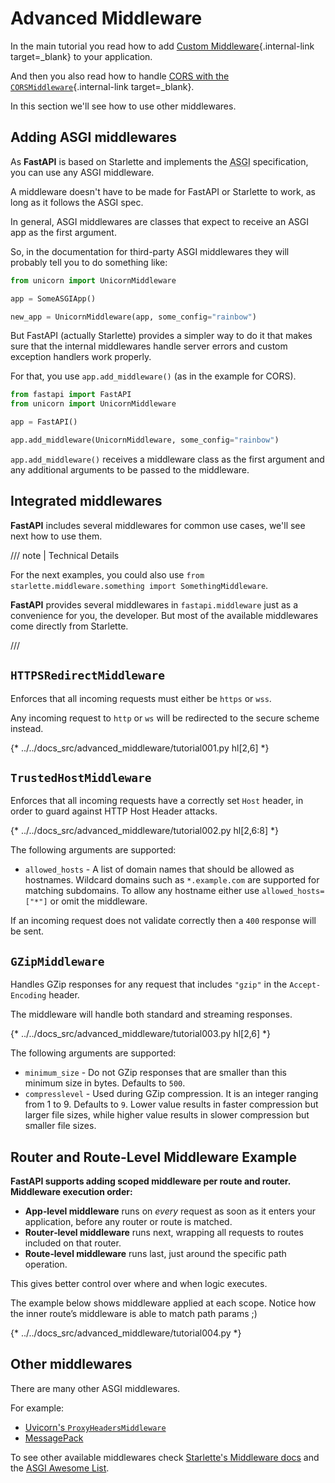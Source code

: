 # Advanced Middleware

In the main tutorial you read how to add [Custom Middleware](../tutorial/middleware.md){.internal-link target=_blank} to your application.

And then you also read how to handle [CORS with the `CORSMiddleware`](../tutorial/cors.md){.internal-link target=_blank}.

In this section we'll see how to use other middlewares.

## Adding ASGI middlewares

As **FastAPI** is based on Starlette and implements the <abbr title="Asynchronous Server Gateway Interface">ASGI</abbr> specification, you can use any ASGI middleware.

A middleware doesn't have to be made for FastAPI or Starlette to work, as long as it follows the ASGI spec.

In general, ASGI middlewares are classes that expect to receive an ASGI app as the first argument.

So, in the documentation for third-party ASGI middlewares they will probably tell you to do something like:

```Python
from unicorn import UnicornMiddleware

app = SomeASGIApp()

new_app = UnicornMiddleware(app, some_config="rainbow")
```

But FastAPI (actually Starlette) provides a simpler way to do it that makes sure that the internal middlewares handle server errors and custom exception handlers work properly.

For that, you use `app.add_middleware()` (as in the example for CORS).

```Python
from fastapi import FastAPI
from unicorn import UnicornMiddleware

app = FastAPI()

app.add_middleware(UnicornMiddleware, some_config="rainbow")
```

`app.add_middleware()` receives a middleware class as the first argument and any additional arguments to be passed to the middleware.

## Integrated middlewares

**FastAPI** includes several middlewares for common use cases, we'll see next how to use them.

/// note | Technical Details

For the next examples, you could also use `from starlette.middleware.something import SomethingMiddleware`.

**FastAPI** provides several middlewares in `fastapi.middleware` just as a convenience for you, the developer. But most of the available middlewares come directly from Starlette.

///

## `HTTPSRedirectMiddleware`

Enforces that all incoming requests must either be `https` or `wss`.

Any incoming request to `http` or `ws` will be redirected to the secure scheme instead.

{* ../../docs_src/advanced_middleware/tutorial001.py hl[2,6] *}

## `TrustedHostMiddleware`

Enforces that all incoming requests have a correctly set `Host` header, in order to guard against HTTP Host Header attacks.

{* ../../docs_src/advanced_middleware/tutorial002.py hl[2,6:8] *}

The following arguments are supported:

* `allowed_hosts` - A list of domain names that should be allowed as hostnames. Wildcard domains such as `*.example.com` are supported for matching subdomains. To allow any hostname either use `allowed_hosts=["*"]` or omit the middleware.

If an incoming request does not validate correctly then a `400` response will be sent.

## `GZipMiddleware`

Handles GZip responses for any request that includes `"gzip"` in the `Accept-Encoding` header.

The middleware will handle both standard and streaming responses.

{* ../../docs_src/advanced_middleware/tutorial003.py hl[2,6] *}

The following arguments are supported:

* `minimum_size` - Do not GZip responses that are smaller than this minimum size in bytes. Defaults to `500`.
* `compresslevel` - Used during GZip compression. It is an integer ranging from 1 to 9. Defaults to `9`. Lower value results in faster compression but larger file sizes, while higher value results in slower compression but smaller file sizes.

## Router and Route-Level Middleware Example

**FastAPI supports adding scoped middleware per route and router. Middleware execution order:**

- **App‑level middleware** runs on *every* request as soon as it enters your application, before any router or route is matched.
- **Router‑level middleware** runs next, wrapping all requests to routes included on that router.
- **Route‑level middleware** runs last, just around the specific path operation.

This gives better control over where and when logic executes.

The example below shows middleware applied at each scope. Notice how the inner route’s middleware is able to match path params ;)

{* ../../docs_src/advanced_middleware/tutorial004.py *}

## Other middlewares

There are many other ASGI middlewares.

For example:

* <a href="https://github.com/encode/uvicorn/blob/master/uvicorn/middleware/proxy_headers.py" class="external-link" target="_blank">Uvicorn's `ProxyHeadersMiddleware`</a>
* <a href="https://github.com/florimondmanca/msgpack-asgi" class="external-link" target="_blank">MessagePack</a>

To see other available middlewares check <a href="https://www.starlette.io/middleware/" class="external-link" target="_blank">Starlette's Middleware docs</a> and the <a href="https://github.com/florimondmanca/awesome-asgi" class="external-link" target="_blank">ASGI Awesome List</a>.
